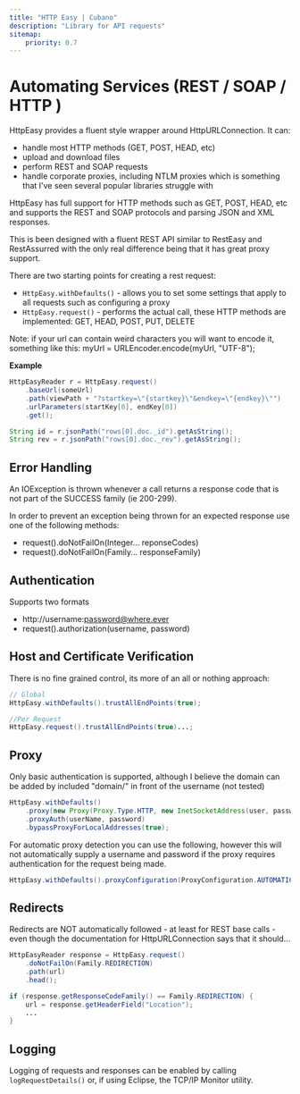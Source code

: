 ```yaml
---
title: "HTTP Easy | Cubano"
description: "Library for API requests"
sitemap:
    priority: 0.7
---
```


# Automating Services (REST / SOAP / HTTP )

HttpEasy provides a fluent style wrapper around HttpURLConnection. It can:

* handle most HTTP methods (GET, POST, HEAD, etc)
* upload and download files
* perform REST and SOAP requests
* handle corporate proxies, including NTLM proxies which is something that I've seen several popular libraries struggle with 

HttpEasy has full support for HTTP methods such as GET, POST, HEAD, etc
and supports the REST and SOAP protocols and parsing JSON and XML responses.

This is been designed with a fluent REST API similar to RestEasy and
RestAssurred with the only real difference being that it has great proxy
support.

There are two starting points for creating a rest request:

* `HttpEasy.withDefaults()` - allows you to set some settings that apply to all requests such as configuring a proxy
* `HttpEasy.request()` - performs the actual call, these HTTP methods are implemented: GET, HEAD, POST, PUT, DELETE

Note: if your url can contain weird characters you will want to encode it,
something like this: myUrl = URLEncoder.encode(myUrl, "UTF-8");
 
__Example__

~~~java
HttpEasyReader r = HttpEasy.request()
    .baseUrl(someUrl)
    .path(viewPath + "?startkey=\"{startkey}\"&endkey=\"{endkey}\"")
    .urlParameters(startKey[0], endKey[0])
    .get();

String id = r.jsonPath("rows[0].doc._id").getAsString();
String rev = r.jsonPath("rows[0].doc._rev").getAsString();
~~~

## Error Handling

An IOException is thrown whenever a call returns a response code that is not part of the SUCCESS
family (ie 200-299).

In order to prevent an exception being thrown for an expected response use
one of the following methods:

* request().doNotFailOn(Integer... reponseCodes)
* request().doNotFailOn(Family... responseFamily)


## Authentication

Supports two formats

* http://username:password@where.ever
* request().authorization(username, password)


## Host and Certificate Verification


There is no fine grained control, its more of an all or nothing approach:

~~~java
// Global
HttpEasy.withDefaults().trustAllEndPoints(true);

//Per Request
HttpEasy.request().trustAllEndPoints(true)...;
~~~

## Proxy

Only basic authentication is supported, although I believe the domain can be added by included "domain/"
in front of the username (not tested)

~~~java
HttpEasy.withDefaults()
    .proxy(new Proxy(Proxy.Type.HTTP, new InetSocketAddress(user, password))))
    .proxyAuth(userName, password)
    .bypassProxyForLocalAddresses(true);
~~~

For automatic proxy detection you can use the following, however this will not automatically supply a username and password if the proxy requires authentication for the request being made.  

~~~java
HttpEasy.withDefaults().proxyConfiguration(ProxyConfiguration.AUTOMATIC);
~~~
## Redirects


Redirects are NOT automatically followed - at least for REST base calls - even though the documentation
for HttpURLConnection says that it should...

~~~java
HttpEasyReader response = HttpEasy.request()
    .doNotFailOn(Family.REDIRECTION)
    .path(url)
    .head();

if (response.getResponseCodeFamily() == Family.REDIRECTION) {
    url = response.getHeaderField("Location");
    ...
}
~~~

## Logging

Logging of requests and responses can be enabled by calling `logRequestDetails()` or, if using Eclipse, the TCP/IP Monitor utility.

